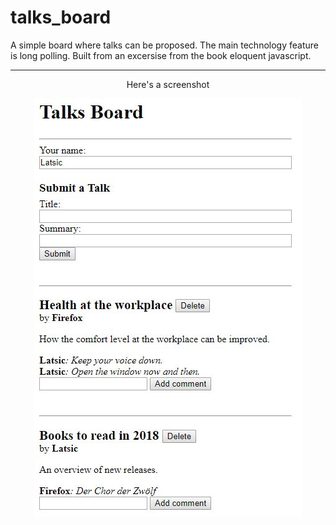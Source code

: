 # talks_board
A simple board where talks can be proposed. The main technology feature is long polling. Built from an excersise from the book eloquent javascript.

<hr>

<p align="center">Here's a screenshot</p>
<p align="center">
  <img src="app_screenshots/Screenshot.JPG">
</p>
